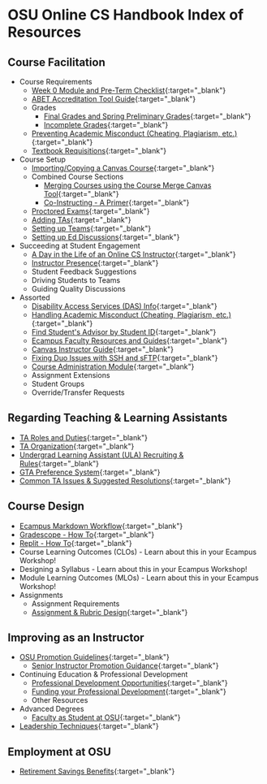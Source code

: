 # OSU Online CS Handbook Index of Resources

## Course Facilitation

- Course Requirements
  - [Week 0 Module and Pre-Term Checklist](Week0List.html){:target="\_blank"}
  - [ABET Accreditation Tool Guide](ABETGuide.html){:target="\_blank"}
  - Grades
    - [Final Grades and Spring Preliminary Grades](IssuingGrades.html){:target="\_blank"}
    - [Incomplete Grades](Incompletes.html){:target="\_blank"}
  - [Preventing Academic Misconduct (Cheating, Plagiarism, etc.)](PreventingAcademicMisconduct.html){:target="\_blank"}
  - [Textbook Requisitions](https://ecampus.oregonstate.edu/faculty/manual/textbook.htm){:target="\_blank"}
- Course Setup
  - [Importing/Copying a Canvas Course](https://ecampus.oregonstate.edu/faculty/canvas/QuickReference-ImportYourCourseContent.pdf){:target="\_blank"}
  - Combined Course Sections
    - [Merging Courses using the Course Merge Canvas Tool](CourseMerge.html){:target="\_blank"}
    - [Co-Instructing - A Primer](CoinstructingPrimer.html){:target="\_blank"}
  - [Proctored Exams](ProctoredExams.html){:target="\_blank"}
  - [Adding TAs](https://ecampus.oregonstate.edu/faculty/canvas/QuickReference-ManageAssistants.pdf){:target="\_blank"}
  - [Setting up Teams](TeamsSetup.html){:target="\_blank"}
  - [Setting up Ed Discussions](EDSetup.html){:target="\_blank"}
- Succeeding at Student Engagement
  - [A Day in the Life of an Online CS Instructor](DayInTheLife.html){:target="\_blank"}
  - [Instructor Presence](InstructorPresence.html){:target="\_blank"}
  - Student Feedback Suggestions
  - Driving Students to Teams
  - Guiding Quality Discussions
- Assorted
  - [Disability Access Services (DAS) Info](DAS.html){:target="\_blank"}
  - [Handling Academic Misconduct (Cheating, Plagiarism, etc.)](HandlingAcademicMisconduct.html){:target="\_blank"}
  - [Find Student's Advisor by Student ID](https://eecs.oregonstate.edu/current-students/undergraduate/advising/make-appointment){:target="\_blank"}
  - [Ecampus Faculty Resources and Guides](https://ecampus.oregonstate.edu/faculty/canvas/){:target="\_blank"}
  - [Canvas Instructor Guide](https://community.canvaslms.com/docs/DOC-10460){:target="\_blank"}
  - [Fixing Duo Issues with SSH and sFTP](sshKeyGuides.html){:target="\_blank"}
  - [Course Administration Module](CourseAdminModule.html){:target="\_blank"}
  - Assignment Extensions
  - Student Groups
  - Override/Transfer Requests

## Regarding Teaching & Learning Assistants

- [TA Roles and Duties](TARolesDuties.html){:target="\_blank"}
- [TA Organization](TAOrganization.html){:target="\_blank"}
- [Undergrad Learning Assistant (ULA) Recruiting & Rules](LearningAssistants.html){:target="\_blank"}
- [GTA Preference System](GTAPreferences.html){:target="\_blank"}
- [Common TA Issues & Suggested Resolutions](TAIssues.html){:target="\_blank"}

## Course Design

- [Ecampus Markdown Workflow](MarkdownWorkflow.html){:target="\_blank"}
- [Gradescope - How To](Gradescope.html){:target="\_blank"}
- [Replit - How To](Replit.html){:target="\_blank"}
- Course Learning Outcomes (CLOs) - Learn about this in your Ecampus Workshop!
- Designing a Syllabus - Learn about this in your Ecampus Workshop!
- Module Learning Outcomes (MLOs) - Learn about this in your Ecampus Workshop!
- Assignments
  - Assignment Requirements
  - [Assignment & Rubric Design](AssignmentRubricDesign.html){:target="\_blank"}

## Improving as an Instructor

- [OSU Promotion Guidelines](https://facultyaffairs.oregonstate.edu/faculty-handbook/promotion-and-tenure-guidelines){:target="\_blank"}
  - [Senior Instructor Promotion Guidance](SeniorInstructorPromotion.html){:target="\_blank"}
- Continuing Education & Professional Development
  - [Professional Development Opportunities](ProfessionalDevOpportunities.html){:target="\_blank"}
  - [Funding your Professional Development](ProfessionalDevFunding.html){:target="\_blank"}
  - Other Resources
- Advanced Degrees
  - [Faculty as Student at OSU](https://gradschool.oregonstate.edu/admissions/faculty-as-student){:target="\_blank"}
- [Leadership Techniques](LeadershipTechniques.html){:target="\_blank"}

## Employment at OSU

- [Retirement Savings Benefits](RetirementSavingsBenefits.html){:target="\_blank"}

